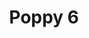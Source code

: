 ---
title: 'Poppy 6'
description: ''
credit: 'Place Holder'
style: ''
project: 'Poppy'
type: 'photo'
pathToImage: '/gallery/poppy/poppy-6.jpg'
alt: 'Poppy 6'
width: 2160
height: 1369
priority: 2
...